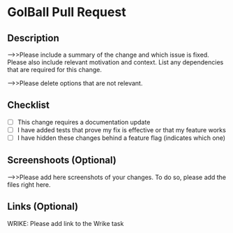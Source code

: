 # GolBall Pull Request
## Description

-->>Please include a summary of the change and which issue is fixed. Please also include relevant motivation and context. List any dependencies that are required for this change.

-->>Please delete options that are not relevant.
## Checklist
- [ ] This change requires a documentation update
- [ ] I have added tests that prove my fix is effective or that my feature works
- [ ] I have hidden these changes behind a feature flag (indicates which one)

## Screenshoots (Optional)
-->>Please add here screenshots of your changes. To do so, please add the files right here.

## Links (Optional)

WRIKE: Please add link to the Wrike task
